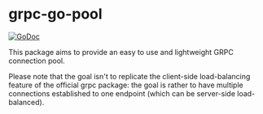 # grpc-go-pool

[![GoDoc](https://godoc.org/github.com/processout/grpc-go-pool?status.svg)](https://godoc.org/github.com/processout/grpc-go-pool)

This package aims to provide an easy to use and lightweight GRPC connection pool. 

Please note that the goal isn't to replicate the client-side load-balancing feature of the official grpc package: the goal is rather to have multiple connections established to one endpoint (which can be server-side load-balanced).
